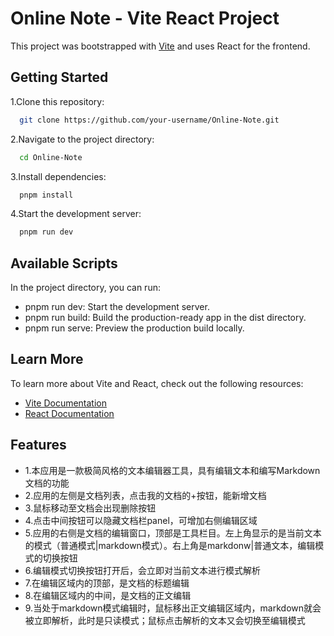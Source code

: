 # Online Note - Vite React Project

This project was bootstrapped with [Vite](https://vitejs.dev/) and uses React for the frontend.

## Getting Started

1.Clone this repository:
  ```bash
    git clone https://github.com/your-username/Online-Note.git
  ```
2.Navigate to the project directory:
  ```bash
    cd Online-Note
  ```
3.Install dependencies:
  ```bash
    pnpm install
  ```
4.Start the development server:
  ```bash
    pnpm run dev
  ```

## Available Scripts
In the project directory, you can run:

- pnpm run dev: Start the development server.
- pnpm run build: Build the production-ready app in the dist directory.
- pnpm run serve: Preview the production build locally.
  
## Learn More
To learn more about Vite and React, check out the following resources:

- [Vite Documentation](https://vitejs.dev/)
- [React Documentation](https://reactjs.org/)

## Features
- 1.本应用是一款极简风格的文本编辑器工具，具有编辑文本和编写Markdown文档的功能
- 2.应用的左侧是文档列表，点击我的文档的+按钮，能新增文档
- 3.鼠标移动至文档会出现删除按钮
- 4.点击中间按钮可以隐藏文档栏panel，可增加右侧编辑区域
- 5.应用的右侧是文档的编辑窗口，顶部是工具栏目。左上角显示的是当前文本的模式（普通模式|markdown模式）。右上角是markdonw|普通文本，编辑模式的切换按钮
- 6.编辑模式切换按钮打开后，会立即对当前文本进行模式解析
- 7.在编辑区域内的顶部，是文档的标题编辑
- 8.在编辑区域内的中间，是文档的正文编辑
- 9.当处于markdown模式编辑时，鼠标移出正文编辑区域内，markdown就会被立即解析，此时是只读模式；鼠标点击解析的文本又会切换至编辑模式
